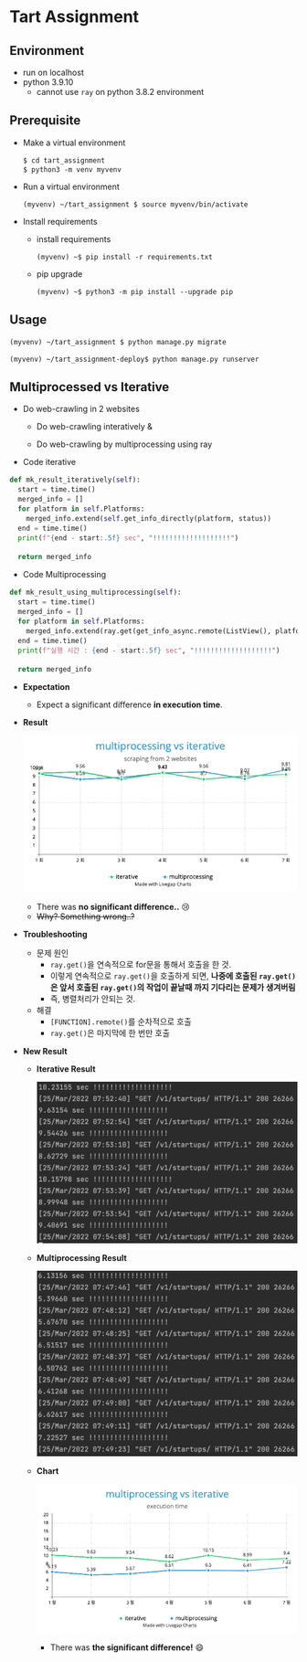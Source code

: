 # Tart Assignment



## Environment

- run on localhost
- python 3.9.10
  - cannot use `ray` on python 3.8.2 environment




## Prerequisite

- Make a virtual environment

  ```shell
  $ cd tart_assignment
  $ python3 -m venv myvenv
  ```

- Run a virtual environment

  ```shell
  (myvenv) ~/tart_assignment $ source myvenv/bin/activate
  ```

- Install requirements

  - install requirements

    ```shell
    (myvenv) ~$ pip install -r requirements.txt
    ```

  - pip upgrade

    ```shell
    (myvenv) ~$ python3 -m pip install --upgrade pip
    ```

    

## Usage

```shell
(myvenv) ~/tart_assignment $ python manage.py migrate
```

```shell
(myvenv) ~/tart_assignment-deploy$ python manage.py runserver
```



## Multiprocessed vs Iterative

- Do web-crawling in 2 websites

  - Do web-crawling interatively &

  - Do web-crawling by multiprocessing using ray



- Code iterative

```python
def mk_result_iteratively(self):
  start = time.time()
  merged_info = []
  for platform in self.Platforms:
    merged_info.extend(self.get_info_directly(platform, status))
  end = time.time()
  print(f"{end - start:.5f} sec", "!!!!!!!!!!!!!!!!!!!")

  return merged_info
```



- Code Multiprocessing

```python
def mk_result_using_multiprocessing(self):
  start = time.time()
  merged_info = []
  for platform in self.Platforms:
    merged_info.extend(ray.get(get_info_async.remote(ListView(), platform=platform, status=status)))
  end = time.time()
  print(f"실행 시간 : {end - start:.5f} sec", "!!!!!!!!!!!!!!!!!!!")
  
  return merged_info
```



- **Expectation**
  - Expect a significant difference **in execution time**.

- **Result**

  ![multiprocessing vs iterative](./_imgs_for_doc/multiprocessingVSiterative.png)

  - There was **no significant difference..** 😢
  - ~~Why? Something wrong..?~~

- **Troubleshooting**
  - 문제 원인
    - `ray.get()`을 연속적으로 for문을 통해서 호출을 한 것. 
    - 이렇게 연속적으로 `ray.get()`을 호출하게 되면, **나중에 호출된 `ray.get()`은 앞서 호출된 `ray.get()`의 작업이 끝날때 까지 기다리는 문제가 생겨버림**
    - 즉, 병렬처리가 안되는 것.
  - 해결
    - `[FUNCTION].remote()`를 순차적으로 호출 
    - `ray.get()`은 마지막에 한 번만 호출

- **New Result**

  - **Iterative Result**

    ![multiprocessing vs iterative](./_imgs_for_doc/res_iter.png)

  - **Multiprocessing Result**

    ![multiprocessing vs iterative](./_imgs_for_doc/res_multi.png)

  - **Chart**

    ![multiprocessing vs iterative](./_imgs_for_doc/multiprocessingVSiterative2.png)

    - There was **the significant difference!** 😄

  
